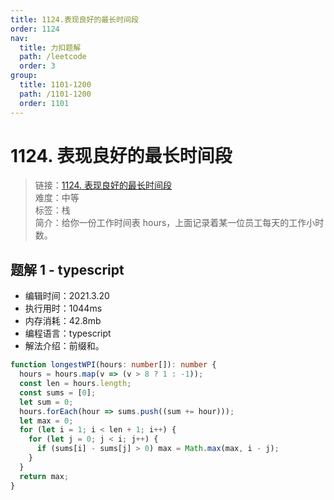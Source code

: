 ```yaml
---
title: 1124.表现良好的最长时间段
order: 1124
nav:
  title: 力扣题解
  path: /leetcode
  order: 3
group:
  title: 1101-1200
  path: /1101-1200
  order: 1101
---
```


# 1124. 表现良好的最长时间段

> 链接：[1124. 表现良好的最长时间段](https://leetcode-cn.com/problems/longest-well-performing-interval/)  
> 难度：中等  
> 标签：栈  
> 简介：给你一份工作时间表 hours，上面记录着某一位员工每天的工作小时数。

## 题解 1 - typescript

- 编辑时间：2021.3.20
- 执行用时：1044ms
- 内存消耗：42.8mb
- 编程语言：typescript
- 解法介绍：前缀和。

```typescript
function longestWPI(hours: number[]): number {
  hours = hours.map(v => (v > 8 ? 1 : -1));
  const len = hours.length;
  const sums = [0];
  let sum = 0;
  hours.forEach(hour => sums.push((sum += hour)));
  let max = 0;
  for (let i = 1; i < len + 1; i++) {
    for (let j = 0; j < i; j++) {
      if (sums[i] - sums[j] > 0) max = Math.max(max, i - j);
    }
  }
  return max;
}
```
